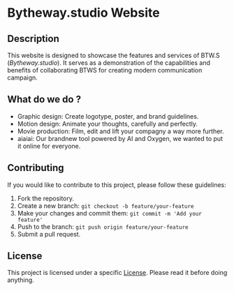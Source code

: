 # Bytheway.studio Website

## Description

This website is designed to showcase the features and services of BTW.S (_Bytheway.studio_). It serves as a demonstration of the capabilities and benefits of collaborating BTWS for creating modern communication campaign.

## What do we do ?

- Graphic design: Create logotype, poster, and brand guidelines.
- Motion design: Animate your thoughts, carefully and perfectly.
- Movie production: Film, edit and lift your compagny a way more further.
- aiaiai: Our brandnew tool powered by AI and Oxygen, we wanted to put it online for everyone.

## Contributing

If you would like to contribute to this project, please follow these guidelines:

1. Fork the repository.
2. Create a new branch: `git checkout -b feature/your-feature`
3. Make your changes and commit them: `git commit -m 'Add your feature'`
4. Push to the branch: `git push origin feature/your-feature`
5. Submit a pull request.

## License

This project is licensed under a specific [License](LICENSE.md). Please read it before doing anything.

